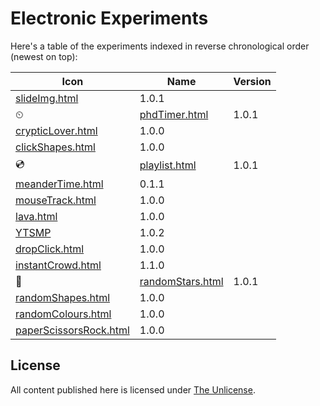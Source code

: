 # Electronic Experiments

Here's a table of the experiments indexed in reverse chronological order (newest on top):

Icon | Name | Version
---- | ---- | -------
 | [slideImg.html](https://domenicomazza.github.io/ee/slideImg.html) | 1.0.1
⏲ | [phdTimer.html](https://domenicomazza.github.io/ee/phdTimer.html) | 1.0.1
 | [crypticLover.html](https://domenicomazza.github.io/ee/crypticLover.html) | 1.0.0
 | [clickShapes.html](https://domenicomazza.github.io/ee/clickShapes.html) | 1.0.0
💿 | [playlist.html](https://domenicomazza.github.io/ee/playlist.html) | 1.0.1
 | [meanderTime.html](https://domenicomazza.github.io/ee/meanderTime.html) | 0.1.1
 | [mouseTrack.html](https://domenicomazza.github.io/ee/mouseTrack.html) | 1.0.0
 | [lava.html](https://domenicomazza.github.io/ee/lava.html) | 1.0.0
 | [YTSMP](https://domenicomazza.github.io/ee/YTSMP/) | 1.0.2
 | [dropClick.html](https://domenicomazza.github.io/ee/dropClick.html) | 1.0.0
 | [instantCrowd.html](https://domenicomazza.github.io/ee/instantCrowd.html) | 1.1.0
 🌌 | [randomStars.html](https://domenicomazza.github.io/ee/randomStars.html) | 1.0.1
 | [randomShapes.html](https://domenicomazza.github.io/ee/randomShapes.html) | 1.0.0
 | [randomColours.html](https://domenicomazza.github.io/ee/randomColours.html) | 1.0.0
 | [paperScissorsRock.html](https://domenicomazza.github.io/ee/paperScissorsRock.html) | 1.0.0

## License
All content published here is licensed under [The Unlicense](http://unlicense.org/).